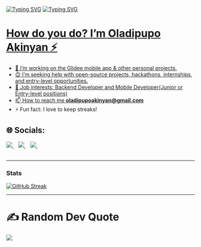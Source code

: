 


[![Typing SVG](https://readme-typing-svg.herokuapp.com?duration=6500&color=777777&background=00000000&width=500&height=120&lines=++Hi!+there+I'm+Oladipupo+Akinyan+🕸️)](https://git.io/typing-svg)
[![Typing SVG](https://readme-typing-svg.herokuapp.com?duration=6500&color=777777&background=00000000&width=500&height=120&lines=++I'm+a+Mobile+developer+🧑‍💻)](https://git.io/typing-svg)


# <a href="https://github.com/Oladipupoak"> How do you do? I’m Oladipupo Akinyan ⚡




- 👯 I’m working on the Glidee mobile app & other personal projects.
- 😊 I’m seeking help with open-source projects, hackathons, internships, and entry-level opportunities.
- 💼 Job interests: Backend Developer and Mobile Developer(Junior or Entry-level positions)
- 📫 How to reach me **oladipupoakinyan@gmail.com**
- ⚡ Fun fact: I love to keep streaks!
## 🌐 Socials:


<a href="https://twitter.com/Michaelakinyan" target="_blank">
  <img src="https://img.shields.io/badge/twitter-%231DA1F2.svg?&style=for-the-badge&logo=twitter&logoColor=white" />
</a>&nbsp;&nbsp;
<a href="https://www.linkedin.com/in/oladipupo-akinyan/" target="_blank">
  <img src="https://img.shields.io/badge/linkedin-%230077B5.svg?&style=for-the-badge&logo=linkedin&logoColor=white" />
</a>&nbsp;&nbsp;
<a href="mailto:oladipupoakinyan@gmail.com" target="_blank">
  <img src="https://img.shields.io/badge/email me-%23D14836.svg?&style=for-the-badge&logo=gmail&logoColor=white" />
</a>&nbsp;&nbsp;

<br>
<br>


---
### Stats

[![GitHub Streak](https://streak-stats.demolab.com?user=Oladipupoak&theme=one-dark-pro&hide_border=true)](https://git.io/streak-stats)
  <!--<img src = "https://github-readme-stats.vercel.app/api/top-langs/?username=Oladipupoak&hide=&theme=tokyonight"> -->


---
# ✍️ Random Dev Quote
![](https://quotes-github-readme.vercel.app/api?type=horizontal&theme=dark)



